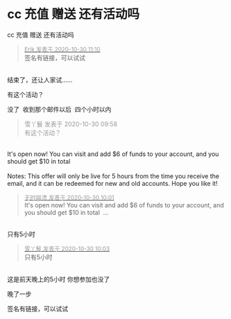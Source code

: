 # cc 充值 赠送 还有活动吗


cc 充值 赠送 还有活动吗

<div class="quote"><blockquote><font size="2"><a href="https://www.hostloc.com/forum.php?mod=redirect&amp;goto=findpost&amp;pid=9374182&amp;ptid=760124" target="_blank"><font color="#999999">Erik 发表于 2020-10-30 11:10</font></a></font><br />
签名有链接，可以试试</blockquote></div><br />
结束了，还让人家试……

有这个活动？

没了&nbsp;&nbsp;收到那个邮件以后&nbsp;&nbsp;四个小时以内

<div class="quote"><blockquote><font color="#999999">雪丫鬟 发表于 2020-10-30 09:58</font><br />
<font color="#999999">有这个活动？</font></blockquote></div><br />
It's open now! You can visit and add $6 of funds to your account, and you should get $10 in total <br />
<br />
Notes: This offer will only be live for 5 hours from the time you receive the email, and it can be redeemed for new and old accounts. Hope you like it!

<div class="quote"><blockquote><font size="2"><a href="https://www.hostloc.com/forum.php?mod=redirect&amp;goto=findpost&amp;pid=9373763&amp;ptid=760124" target="_blank"><font color="#999999">无时崩溃 发表于 2020-10-30 10:01</font></a></font><br />
It's open now! You can visit and add $6 of funds to your account, and you should get $10 in total&nbsp;&nbsp;...</blockquote></div><br />
只有5小时

<div class="quote"><blockquote><font size="2"><a href="https://www.hostloc.com/forum.php?mod=redirect&amp;goto=findpost&amp;pid=9373770&amp;ptid=760124" target="_blank"><font color="#999999">雪丫鬟 发表于 2020-10-30 10:03</font></a></font><br />
只有5小时</blockquote></div><br />
这是前天晚上的5小时 你想参加也没了

晚了一步

签名有链接，可以试试
